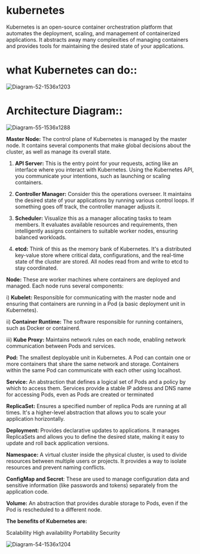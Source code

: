 # kubernetes
Kubernetes is an open-source container orchestration platform that automates the deployment, scaling, and management of containerized applications. It abstracts away many complexities of managing containers and provides tools for maintaining the desired state of your applications. 

# what Kubernetes can do:: 
![Diagram-52-1536x1203](https://github.com/karthiksaki/kubernetes/assets/124011389/f7377c84-1939-4c1b-bbfb-dad0746042a4)


# Architecture Diagram:: 
![Diagram-55-1536x1288](https://github.com/karthiksaki/kubernetes/assets/124011389/4081f925-7a39-4835-ad18-7465f44bd138)

**Master Node:**
        The control plane of Kubernetes is managed by the master node. It contains several components that make global decisions about the cluster, as well as manage its overall state.

1) **API Server:** This is the entry point for your requests, acting like an interface where you interact with Kubernetes. Using the Kubernetes API, you communicate your intentions, such as launching or scaling containers.

2) **Controller Manager:** Consider this the operations overseer. It maintains the desired state of your applications by running various control loops. If something goes off track, the controller manager adjusts it.

3) **Scheduler:** Visualize this as a manager allocating tasks to team members. It evaluates available resources and requirements, then intelligently assigns containers to suitable worker nodes, ensuring balanced workloads.

4) **etcd:** Think of this as the memory bank of Kubernetes. It's a distributed key-value store where critical data, configurations, and the real-time state of the cluster are stored. All nodes read from and write to etcd to stay coordinated.


**Node:**
These are worker machines where containers are deployed and managed. Each node runs several components:

i) **Kubelet:** Responsible for communicating with the master node and ensuring that containers are running in a Pod (a basic deployment unit in Kubernetes).

ii) **Container Runtime:** The software responsible for running containers, such as Docker or containerd.

iii) **Kube Proxy:** Maintains network rules on each node, enabling network communication between Pods and services.

**Pod:**
        The smallest deployable unit in Kubernetes. A Pod can contain one or more containers that share the same network and storage. Containers within the same Pod can communicate with each other using localhost.

**Service:**
        An abstraction that defines a logical set of Pods and a policy by which to access them. Services provide a stable IP address and DNS name for accessing Pods, even as Pods are created or terminated

**ReplicaSet:**
        Ensures a specified number of replica Pods are running at all times. It's a higher-level abstraction that allows you to scale your application horizontally.

**Deployment:**
        Provides declarative updates to applications. It manages ReplicaSets and allows you to define the desired state, making it easy to update and roll back application versions.

**Namespace:**
        A virtual cluster inside the physical cluster, is used to divide resources between multiple users or projects. It provides a way to isolate resources and prevent naming conflicts.

**ConfigMap and Secret**:
        These are used to manage configuration data and sensitive information (like passwords and tokens) separately from the application code.

**Volume:**
        An abstraction that provides durable storage to Pods, even if the Pod is rescheduled to a different node.
        
**The benefits of Kubernetes are:**

Scalability
High availability
Portability
Security

![Diagram-54-1536x1204](https://github.com/karthiksaki/kubernetes/assets/124011389/13fe6327-89b4-4608-835f-5cc53d299d0a)

